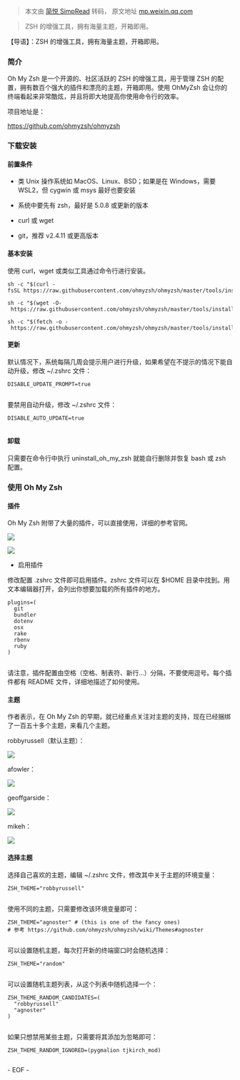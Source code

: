 > 本文由 [简悦 SimpRead](http://ksria.com/simpread/) 转码， 原文地址 [mp.weixin.qq.com](https://mp.weixin.qq.com/s?__biz=MzAxMDM0MzQ4Mg==&mid=2451065370&idx=1&sn=b1a4272b9489224735ce22846110b22c&chksm=8cbd2f4fbbcaa659608d32e8432bd2acbf57eb51b59278f80356aa26700659ae34727bca5597&scene=21#wechat_redirect)

> ZSH 的增强工具，拥有海量主题，开箱即用。

【导语】：ZSH 的增强工具，拥有海量主题，开箱即用。

### 简介

Oh My Zsh 是一个开源的、社区活跃的 ZSH 的增强工具，用于管理 ZSH 的配置，拥有数百个强大的插件和漂亮的主题，开箱即用。使用 OhMyZsh 会让你的终端看起来非常酷炫，并且将即大地提高你使用命令行的效率。

项目地址是：

https://github.com/ohmyzsh/ohmyzsh

### 下载安装

#### 前置条件

*   类 Unix 操作系统如 MacOS、Linux、BSD；如果是在 Windows，需要 WSL2，但 cygwin 或 msys 最好也要安装
    
*   系统中要先有 zsh，最好是 5.0.8 或更新的版本
    
*   curl 或 wget
    
*   git，推荐 v2.4.11 或更高版本
    

#### 基本安装

使用 curl，wget 或类似工具通过命令行进行安装。

```
sh -c "$(curl -fsSL https://raw.githubusercontent.com/ohmyzsh/ohmyzsh/master/tools/install.sh)"

sh -c "$(wget -O- https://raw.githubusercontent.com/ohmyzsh/ohmyzsh/master/tools/install.sh)"

sh -c "$(fetch -o - https://raw.githubusercontent.com/ohmyzsh/ohmyzsh/master/tools/install.sh)"

```

#### 更新

默认情况下，系统每隔几周会提示用户进行升级，如果希望在不提示的情况下能自动升级，修改 ~/.zshrc 文件：

```
DISABLE_UPDATE_PROMPT=true


```

要禁用自动升级，修改 ~/.zshrc 文件：

```
DISABLE_AUTO_UPDATE=true


```

#### 卸载

只需要在命令行中执行 uninstall_oh_my_zsh 就能自行删除并恢复 bash 或 zsh 配置。

### 使用 Oh My Zsh

#### 插件

Oh My Zsh 附带了大量的插件，可以直接使用，详细的参考官网。

![](https://mmbiz.qpic.cn/mmbiz_png/DSU8cv1j3ibSqfDiaDbR2HkMQX0eyVTJjEemjiaqEGLCFgv9oVKAAM4cg7z80cJkv9iasXhEK9ZnUTia5phyM8h2ib0Q/640?wx_fmt=png)

![](https://mmbiz.qpic.cn/mmbiz_png/DSU8cv1j3ibSqfDiaDbR2HkMQX0eyVTJjECvAzNOhr871pPoBl0GRGtb8ZYyOU0vooE8YV3EGYtn7CcJ5gMwxCKQ/640?wx_fmt=png)

*   启用插件
    

修改配置 .zshrc 文件即可启用插件。zshrc 文件可以在 $HOME 目录中找到。用文本编辑器打开，会列出你想要加载的所有插件的地方。

```
plugins=(
  git
  bundler
  dotenv
  osx
  rake
  rbenv
  ruby
)


```

请注意，插件配置由空格（空格、制表符、新行...）分隔，不要使用逗号。每个插件都有 README 文件，详细地描述了如何使用。

#### 主题

作者表示，在 Oh My Zsh 的早期，就已经重点关注对主题的支持，现在已经捆绑了一百五十多个主题，来看几个主题。

robbyrussell（默认主题）：  

![](https://mmbiz.qpic.cn/mmbiz_jpg/DSU8cv1j3ibSqfDiaDbR2HkMQX0eyVTJjEm5TLibYFeAUhhDhgpBm0U3HDT85icpiaNfH5PECVxpH9T8pOSQicOIW8NA/640?wx_fmt=jpeg)

afowler：  

![](https://mmbiz.qpic.cn/mmbiz_jpg/DSU8cv1j3ibSqfDiaDbR2HkMQX0eyVTJjEibTwPoyGs0Tk6uyAYibCBbJ2TQ5jEiaryy3VGPnfTly7Bn9jwfuvz9TUg/640?wx_fmt=jpeg)

geoffgarside：

![](https://mmbiz.qpic.cn/mmbiz_jpg/DSU8cv1j3ibSqfDiaDbR2HkMQX0eyVTJjEyxa5SHqeK7zeAb2icVb2jXcLJRMiavEichzibSsuFwAicGYW0h9CcH2hZBQ/640?wx_fmt=jpeg)

  
mikeh：

![](https://mmbiz.qpic.cn/mmbiz_jpg/DSU8cv1j3ibSqfDiaDbR2HkMQX0eyVTJjEhmTkATof8mAeDVJGFybwtTpRKqiayQMbngGrlTEteSyLmAmp3ZgwRbg/640?wx_fmt=jpeg)

#### 选择主题

选择自己喜欢的主题，编辑 ~/.zshrc 文件，修改其中关于主题的环境变量：

```
ZSH_THEME="robbyrussell"


```

使用不同的主题，只需要修改该环境变量即可：

```
ZSH_THEME="agnoster" # (this is one of the fancy ones)
# 参考 https://github.com/ohmyzsh/ohmyzsh/wiki/Themes#agnoster


```

可以设置随机主题，每次打开新的终端窗口时会随机选择：

```
ZSH_THEME="random"


```

可以设置随机主题列表，从这个列表中随机选择一个：

```
ZSH_THEME_RANDOM_CANDIDATES=(
  "robbyrussell"
  "agnoster"
)


```

如果只想禁用某些主题，只需要将其添加为忽略即可：

```
ZSH_THEME_RANDOM_IGNORED=(pygmalion tjkirch_mod)


```

- EOF -
